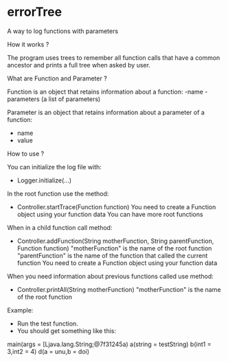 # errorTree
A way to log functions with parameters

How it works ?

The program uses trees to remember all function calls that have a common ancestor and prints a full tree when asked by user.

What are Function and Parameter ?

Function is an object that retains information about a function:
-name
-parameters (a list of parameters)

Parameter is an object that retains information about a parameter of a function:
- name
- value

How to use ?

You can initialize the log file with:
- Logger.initialize(...)

In the root function use the method:
- Controller.startTrace(Function function)
You need to create a Function object using your function data
You can have more root functions

When in a child function call method:
- Controller.addFunction(String motherFunction, String parentFunction, Function function)
"motherFunction" is the name of the root function
"parentFunction" is the name of the function that called the current function
You need to create a Function object using your function data

When you need information about previous functions called use method:
- Controller.printAll(String motherFunction)
"motherFunction" is the name of the root function

Example:
- Run the test function.
- You should get something like this:

main(args = [Ljava.lang.String;@7f31245a)
 a(string = testString)
  b(int1 = 3,int2 = 4)
 d(a = unu,b = doi)
